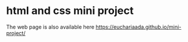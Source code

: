 # html and css mini project

The web page is also available here https://euchariaada.github.io/mini-project/

